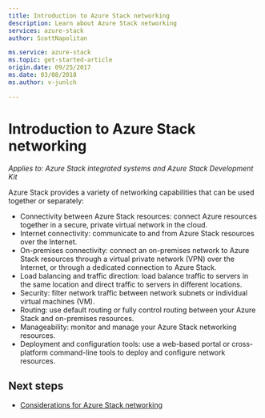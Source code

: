 ```yaml
---
title: Introduction to Azure Stack networking
description: Learn about Azure Stack networking
services: azure-stack
author: ScottNapolitan

ms.service: azure-stack
ms.topic: get-started-article
origin.date: 09/25/2017
ms.date: 03/08/2018
ms.author: v-junlch

---
```

# Introduction to Azure Stack networking

*Applies to: Azure Stack integrated systems and Azure Stack Development Kit*

Azure Stack provides a variety of networking capabilities that can be used together or separately:
- Connectivity between Azure Stack resources: connect Azure resources together in a secure, private virtual network in the cloud.
- Internet connectivity: communicate to and from Azure Stack resources over the Internet.
- On-premises connectivity: connect an on-premises network to Azure Stack resources through a virtual private network (VPN) over the Internet, or through a dedicated connection to Azure Stack.
- Load balancing and traffic direction: load balance traffic to servers in the same location and direct traffic to servers in different locations.
- Security: filter network traffic between network subnets or individual virtual machines (VM).
- Routing: use default routing or fully control routing between your Azure Stack and on-premises resources.
- Manageability: monitor and manage your Azure Stack networking resources.
- Deployment and configuration tools: use a web-based portal or cross-platform command-line tools to deploy and configure network resources.


## Next steps
- [Considerations for Azure Stack networking](azure-stack-network-differences.md)


